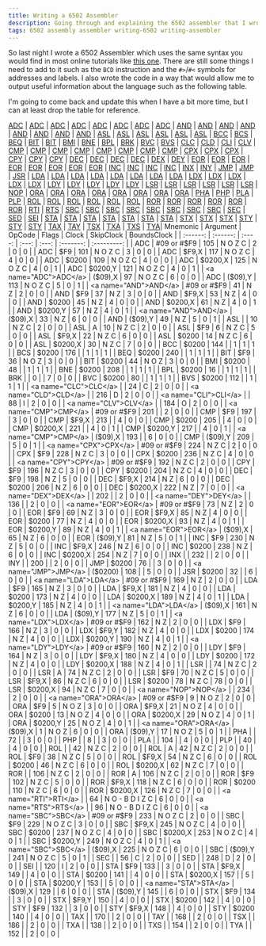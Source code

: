```yaml
---
title: Writing a 6502 Assembler
description: Going through and explaining the 6502 assembler that I wrote.
tags: 6502 assembly assembler writing-6502 writing-assembler
---
```


So last night I wrote a 6502 Assembler which uses the same syntax you would find in most online tutorials like [this one](https://skilldrick.github.io/easy6502/index.html). There are still some things I need to add to it such as the `BCD` instruction and the `#>`/`#<` symbols for addresses and labels. I also wrote the code in a way that would allow me to output useful information about the language such as the following table.

I'm going to come back and update this when I have a bit more time, but I can at least drop the table for reference.

[ADC](#ADC) | [ADC](#ADC) | [ADC](#ADC) | [ADC](#ADC) | [ADC](#ADC) | [ADC](#ADC) | [ADC](#ADC) | [ADC](#ADC) | [AND](#AND) | [AND](#AND) | [AND](#AND) | [AND](#AND) | [AND](#AND) | [AND](#AND) | [AND](#AND) | [AND](#AND) | [ASL](#ASL) | [ASL](#ASL) | [ASL](#ASL) | [ASL](#ASL) | [ASL](#ASL) | [ASL](#ASL) | [BCC](#BCC) | [BCS](#BCS) | [BEQ](#BEQ) | [BIT](#BIT) | [BIT](#BIT) | [BMI](#BMI) | [BNE](#BNE) | [BPL](#BPL) | [BRK](#BRK) | [BVC](#BVC) | [BVS](#BVS) | [CLC](#CLC) | [CLD](#CLD) | [CLI](#CLI) | [CLV](#CLV) | [CMP](#CMP) | [CMP](#CMP) | [CMP](#CMP) | [CMP](#CMP) | [CMP](#CMP) | [CMP](#CMP) | [CMP](#CMP) | [CMP](#CMP) | [CPX](#CPX) | [CPX](#CPX) | [CPX](#CPX) | [CPY](#CPY) | [CPY](#CPY) | [CPY](#CPY) | [DEC](#DEC) | [DEC](#DEC) | [DEC](#DEC) | [DEC](#DEC) | [DEX](#DEX) | [DEY](#DEY) | [EOR](#EOR) | [EOR](#EOR) | [EOR](#EOR) | [EOR](#EOR) | [EOR](#EOR) | [EOR](#EOR) | [EOR](#EOR) | [EOR](#EOR) | [INC](#INC) | [INC](#INC) | [INC](#INC) | [INC](#INC) | [INX](#INX) | [INY](#INY) | [JMP](#JMP) | [JMP](#JMP) | [JSR](#JSR) | [LDA](#LDA) | [LDA](#LDA) | [LDA](#LDA) | [LDA](#LDA) | [LDA](#LDA) | [LDA](#LDA) | [LDA](#LDA) | [LDA](#LDA) | [LDX](#LDX) | [LDX](#LDX) | [LDX](#LDX) | [LDX](#LDX) | [LDX](#LDX) | [LDY](#LDY) | [LDY](#LDY) | [LDY](#LDY) | [LDY](#LDY) | [LDY](#LDY) | [LSR](#LSR) | [LSR](#LSR) | [LSR](#LSR) | [LSR](#LSR) | [LSR](#LSR) | [LSR](#LSR) | [NOP](#NOP) | [ORA](#ORA) | [ORA](#ORA) | [ORA](#ORA) | [ORA](#ORA) | [ORA](#ORA) | [ORA](#ORA) | [ORA](#ORA) | [ORA](#ORA) | [PHA](#PHA) | [PHP](#PHP) | [PLA](#PLA) | [PLP](#PLP) | [ROL](#ROL) | [ROL](#ROL) | [ROL](#ROL) | [ROL](#ROL) | [ROL](#ROL) | [ROL](#ROL) | [ROR](#ROR) | [ROR](#ROR) | [ROR](#ROR) | [ROR](#ROR) | [ROR](#ROR) | [ROR](#ROR) | [RTI](#RTI) | [RTS](#RTS) | [SBC](#SBC) | [SBC](#SBC) | [SBC](#SBC) | [SBC](#SBC) | [SBC](#SBC) | [SBC](#SBC) | [SBC](#SBC) | [SBC](#SBC) | [SEC](#SEC) | [SED](#SED) | [SEI](#SEI) | [STA](#STA) | [STA](#STA) | [STA](#STA) | [STA](#STA) | [STA](#STA) | [STA](#STA) | [STA](#STA) | [STX](#STX) | [STX](#STX) | [STX](#STX) | [STY](#STY) | [STY](#STY) | [STY](#STY) | [TAX](#TAX) | [TAY](#TAY) | [TSX](#TSX) | [TXA](#TXA) | [TXS](#TXS) | [TYA](#TYA)| Mnemonic | Argument | OpCode | Flags | Clock | SkipClock | BoundsClock |
| :------: | :------: | :----: | :---: | :---: | :-------: | :---------: |
| <a name="ADC">ADC</a> | #09 or #$F9 | 105 | N O Z C | 2 | 0 | 0 |
| <a name="ADC">ADC</a> | $F9 | 101 | N O Z C | 3 | 0 | 0 |
| <a name="ADC">ADC</a> | $F9,X | 117 | N O Z C | 4 | 0 | 0 |
| <a name="ADC">ADC</a> | $0200 | 109 | N O Z C | 4 | 0 | 0 |
| <a name="ADC">ADC</a> | $0200,X | 125 | N O Z C | 4 | 0 | 1 |
| <a name="ADC">ADC</a> | $0200,Y | 121 | N O Z C | 4 | 0 | 1 |
| <a name="ADC">ADC</a> | ($09),X | 97 | N O Z C | 6 | 0 | 0 |
| <a name="ADC">ADC</a> | ($09),Y | 113 | N O Z C | 5 | 0 | 1 |
| <a name="AND">AND</a> | #09 or #$F9 | 41 | N Z | 2 | 0 | 0 |
| <a name="AND">AND</a> | $F9 | 37 | N Z | 3 | 0 | 0 |
| <a name="AND">AND</a> | $F9,X | 53 | N Z | 4 | 0 | 0 |
| <a name="AND">AND</a> | $0200 | 45 | N Z | 4 | 0 | 0 |
| <a name="AND">AND</a> | $0200,X | 61 | N Z | 4 | 0 | 1 |
| <a name="AND">AND</a> | $0200,Y | 57 | N Z | 4 | 0 | 1 |
| <a name="AND">AND</a> | ($09),X | 33 | N Z | 6 | 0 | 0 |
| <a name="AND">AND</a> | ($09),Y | 49 | N Z | 5 | 0 | 1 |
| <a name="ASL">ASL</a> |   | 10 | N Z C | 2 | 0 | 0 |
| <a name="ASL">ASL</a> | A | 10 | N Z C | 2 | 0 | 0 |
| <a name="ASL">ASL</a> | $F9 | 6 | N Z C | 5 | 0 | 0 |
| <a name="ASL">ASL</a> | $F9,X | 22 | N Z C | 6 | 0 | 0 |
| <a name="ASL">ASL</a> | $0200 | 14 | N Z C | 6 | 0 | 0 |
| <a name="ASL">ASL</a> | $0200,X | 30 | N Z C | 7 | 0 | 0 |
| <a name="BCC">BCC</a> | $0200 | 144 |  | 1 | 1 | 1 |
| <a name="BCS">BCS</a> | $0200 | 176 |  | 1 | 1 | 1 |
| <a name="BEQ">BEQ</a> | $0200 | 240 |  | 1 | 1 | 1 |
| <a name="BIT">BIT</a> | $F9 | 36 | N O Z | 3 | 0 | 0 |
| <a name="BIT">BIT</a> | $0200 | 44 | N O Z | 3 | 0 | 0 |
| <a name="BMI">BMI</a> | $0200 | 48 |  | 1 | 1 | 1 |
| <a name="BNE">BNE</a> | $0200 | 208 |  | 1 | 1 | 1 |
| <a name="BPL">BPL</a> | $0200 | 16 |  | 1 | 1 | 1 |
| <a name="BRK">BRK</a> |   | 0 |  | 7 | 0 | 0 |
| <a name="BVC">BVC</a> | $0200 | 80 |  | 1 | 1 | 1 |
| <a name="BVS">BVS</a> | $0200 | 112 |  | 1 | 1 | 1 |
| <a name="CLC">CLC</a> |   | 24 | C | 2 | 0 | 0 |
| <a name="CLD">CLD</a> |   | 216 | D | 2 | 0 | 0 |
| <a name="CLI">CLI</a> |   | 88 | I | 2 | 0 | 0 |
| <a name="CLV">CLV</a> |   | 184 | O | 2 | 0 | 0 |
| <a name="CMP">CMP</a> | #09 or #$F9 | 201 |  | 2 | 0 | 0 |
| <a name="CMP">CMP</a> | $F9 | 197 |  | 3 | 0 | 0 |
| <a name="CMP">CMP</a> | $F9,X | 213 |  | 4 | 0 | 0 |
| <a name="CMP">CMP</a> | $0200 | 205 |  | 4 | 0 | 0 |
| <a name="CMP">CMP</a> | $0200,X | 221 |  | 4 | 0 | 1 |
| <a name="CMP">CMP</a> | $0200,Y | 217 |  | 4 | 0 | 1 |
| <a name="CMP">CMP</a> | ($09),X | 193 |  | 6 | 0 | 0 |
| <a name="CMP">CMP</a> | ($09),Y | 209 |  | 5 | 0 | 1 |
| <a name="CPX">CPX</a> | #09 or #$F9 | 224 | N Z C | 2 | 0 | 0 |
| <a name="CPX">CPX</a> | $F9 | 228 | N Z C | 3 | 0 | 0 |
| <a name="CPX">CPX</a> | $0200 | 236 | N Z C | 4 | 0 | 0 |
| <a name="CPY">CPY</a> | #09 or #$F9 | 192 | N Z C | 2 | 0 | 0 |
| <a name="CPY">CPY</a> | $F9 | 196 | N Z C | 3 | 0 | 0 |
| <a name="CPY">CPY</a> | $0200 | 204 | N Z C | 4 | 0 | 0 |
| <a name="DEC">DEC</a> | $F9 | 198 | N Z | 5 | 0 | 0 |
| <a name="DEC">DEC</a> | $F9,X | 214 | N Z | 6 | 0 | 0 |
| <a name="DEC">DEC</a> | $0200 | 206 | N Z | 6 | 0 | 0 |
| <a name="DEC">DEC</a> | $0200,X | 222 | N Z | 7 | 0 | 0 |
| <a name="DEX">DEX</a> |   | 202 |  | 2 | 0 | 0 |
| <a name="DEY">DEY</a> |   | 136 |  | 2 | 0 | 0 |
| <a name="EOR">EOR</a> | #09 or #$F9 | 73 | N Z | 2 | 0 | 0 |
| <a name="EOR">EOR</a> | $F9 | 69 | N Z | 3 | 0 | 0 |
| <a name="EOR">EOR</a> | $F9,X | 85 | N Z | 4 | 0 | 0 |
| <a name="EOR">EOR</a> | $0200 | 77 | N Z | 4 | 0 | 0 |
| <a name="EOR">EOR</a> | $0200,X | 93 | N Z | 4 | 0 | 1 |
| <a name="EOR">EOR</a> | $0200,Y | 89 | N Z | 4 | 0 | 1 |
| <a name="EOR">EOR</a> | ($09),X | 65 | N Z | 6 | 0 | 0 |
| <a name="EOR">EOR</a> | ($09),Y | 81 | N Z | 5 | 0 | 1 |
| <a name="INC">INC</a> | $F9 | 230 | N Z | 5 | 0 | 0 |
| <a name="INC">INC</a> | $F9,X | 246 | N Z | 6 | 0 | 0 |
| <a name="INC">INC</a> | $0200 | 238 | N Z | 6 | 0 | 0 |
| <a name="INC">INC</a> | $0200,X | 254 | N Z | 7 | 0 | 0 |
| <a name="INX">INX</a> |   | 232 |  | 2 | 0 | 0 |
| <a name="INY">INY</a> |   | 200 |  | 2 | 0 | 0 |
| <a name="JMP">JMP</a> | $0200 | 76 |  | 3 | 0 | 0 |
| <a name="JMP">JMP</a> | ($0200) | 108 |  | 5 | 0 | 0 |
| <a name="JSR">JSR</a> | $0200 | 32 |  | 6 | 0 | 0 |
| <a name="LDA">LDA</a> | #09 or #$F9 | 169 | N Z | 2 | 0 | 0 |
| <a name="LDA">LDA</a> | $F9 | 165 | N Z | 3 | 0 | 0 |
| <a name="LDA">LDA</a> | $F9,X | 181 | N Z | 4 | 0 | 0 |
| <a name="LDA">LDA</a> | $0200 | 173 | N Z | 4 | 0 | 0 |
| <a name="LDA">LDA</a> | $0200,X | 189 | N Z | 4 | 0 | 1 |
| <a name="LDA">LDA</a> | $0200,Y | 185 | N Z | 4 | 0 | 1 |
| <a name="LDA">LDA</a> | ($09),X | 161 | N Z | 6 | 0 | 0 |
| <a name="LDA">LDA</a> | ($09),Y | 177 | N Z | 5 | 0 | 1 |
| <a name="LDX">LDX</a> | #09 or #$F9 | 162 | N Z | 2 | 0 | 0 |
| <a name="LDX">LDX</a> | $F9 | 166 | N Z | 3 | 0 | 0 |
| <a name="LDX">LDX</a> | $F9,Y | 182 | N Z | 4 | 0 | 0 |
| <a name="LDX">LDX</a> | $0200 | 174 | N Z | 4 | 0 | 0 |
| <a name="LDX">LDX</a> | $0200,Y | 190 | N Z | 4 | 0 | 1 |
| <a name="LDY">LDY</a> | #09 or #$F9 | 160 | N Z | 2 | 0 | 0 |
| <a name="LDY">LDY</a> | $F9 | 164 | N Z | 3 | 0 | 0 |
| <a name="LDY">LDY</a> | $F9,X | 180 | N Z | 4 | 0 | 0 |
| <a name="LDY">LDY</a> | $0200 | 172 | N Z | 4 | 0 | 0 |
| <a name="LDY">LDY</a> | $0200,X | 188 | N Z | 4 | 0 | 1 |
| <a name="LSR">LSR</a> |   | 74 | N Z C | 2 | 0 | 0 |
| <a name="LSR">LSR</a> | A | 74 | N Z C | 2 | 0 | 0 |
| <a name="LSR">LSR</a> | $F9 | 70 | N Z C | 5 | 0 | 0 |
| <a name="LSR">LSR</a> | $F9,X | 86 | N Z C | 6 | 0 | 0 |
| <a name="LSR">LSR</a> | $0200 | 78 | N Z C | 78 | 0 | 0 |
| <a name="LSR">LSR</a> | $0200,X | 94 | N Z C | 7 | 0 | 0 |
| <a name="NOP">NOP</a> |   | 234 |  | 2 | 0 | 0 |
| <a name="ORA">ORA</a> | #09 or #$F9 | 9 | N O Z | 2 | 0 | 0 |
| <a name="ORA">ORA</a> | $F9 | 5 | N O Z | 3 | 0 | 0 |
| <a name="ORA">ORA</a> | $F9,X | 21 | N O Z | 4 | 0 | 0 |
| <a name="ORA">ORA</a> | $0200 | 13 | N O Z | 4 | 0 | 0 |
| <a name="ORA">ORA</a> | $0200,X | 29 | N O Z | 4 | 0 | 1 |
| <a name="ORA">ORA</a> | $0200,Y | 25 | N O Z | 4 | 0 | 1 |
| <a name="ORA">ORA</a> | ($09),X | 1 | N O Z | 6 | 0 | 0 |
| <a name="ORA">ORA</a> | ($09),Y | 17 | N O Z | 5 | 0 | 1 |
| <a name="PHA">PHA</a> |   | 72 |  | 3 | 0 | 0 |
| <a name="PHP">PHP</a> |   | 8 |  | 3 | 0 | 0 |
| <a name="PLA">PLA</a> |   | 104 |  | 4 | 0 | 0 |
| <a name="PLP">PLP</a> |   | 40 |  | 4 | 0 | 0 |
| <a name="ROL">ROL</a> |   | 42 | N Z C | 2 | 0 | 0 |
| <a name="ROL">ROL</a> | A | 42 | N Z C | 2 | 0 | 0 |
| <a name="ROL">ROL</a> | $F9 | 38 | N Z C | 5 | 0 | 0 |
| <a name="ROL">ROL</a> | $F9,X | 54 | N Z C | 6 | 0 | 0 |
| <a name="ROL">ROL</a> | $0200 | 46 | N Z C | 6 | 0 | 0 |
| <a name="ROL">ROL</a> | $0200,X | 62 | N Z C | 7 | 0 | 0 |
| <a name="ROR">ROR</a> |   | 106 | N Z C | 2 | 0 | 0 |
| <a name="ROR">ROR</a> | A | 106 | N Z C | 2 | 0 | 0 |
| <a name="ROR">ROR</a> | $F9 | 102 | N Z C | 5 | 0 | 0 |
| <a name="ROR">ROR</a> | $F9,X | 118 | N Z C | 6 | 0 | 0 |
| <a name="ROR">ROR</a> | $0200 | 110 | N Z C | 6 | 0 | 0 |
| <a name="ROR">ROR</a> | $0200,X | 126 | N Z C | 7 | 0 | 0 |
| <a name="RTI">RTI</a> |   | 64 | N O - B D I Z C | 6 | 0 | 0 |
| <a name="RTS">RTS</a> |   | 96 | N O - B D I Z C | 6 | 0 | 0 |
| <a name="SBC">SBC</a> | #09 or #$F9 | 233 | N O Z C | 2 | 0 | 0 |
| <a name="SBC">SBC</a> | $F9 | 229 | N O Z C | 3 | 0 | 0 |
| <a name="SBC">SBC</a> | $F9,X | 245 | N O Z C | 4 | 0 | 0 |
| <a name="SBC">SBC</a> | $0200 | 237 | N O Z C | 4 | 0 | 0 |
| <a name="SBC">SBC</a> | $0200,X | 253 | N O Z C | 4 | 0 | 1 |
| <a name="SBC">SBC</a> | $0200,Y | 249 | N O Z C | 4 | 0 | 1 |
| <a name="SBC">SBC</a> | ($09),X | 225 | N O Z C | 6 | 0 | 0 |
| <a name="SBC">SBC</a> | ($09),Y | 241 | N O Z C | 5 | 0 | 1 |
| <a name="SEC">SEC</a> |   | 56 | C | 2 | 0 | 0 |
| <a name="SED">SED</a> |   | 248 | D | 2 | 0 | 0 |
| <a name="SEI">SEI</a> |   | 120 | I | 2 | 0 | 0 |
| <a name="STA">STA</a> | $F9 | 133 |  | 3 | 0 | 0 |
| <a name="STA">STA</a> | $F9,X | 149 |  | 4 | 0 | 0 |
| <a name="STA">STA</a> | $0200 | 141 |  | 4 | 0 | 0 |
| <a name="STA">STA</a> | $0200,X | 157 |  | 5 | 0 | 0 |
| <a name="STA">STA</a> | $0200,Y | 153 |  | 5 | 0 | 0 |
| <a name="STA">STA</a> | ($09),X | 129 |  | 6 | 0 | 0 |
| <a name="STA">STA</a> | ($09),Y | 145 |  | 6 | 0 | 0 |
| <a name="STX">STX</a> | $F9 | 134 |  | 3 | 0 | 0 |
| <a name="STX">STX</a> | $F9,Y | 150 |  | 4 | 0 | 0 |
| <a name="STX">STX</a> | $0200 | 142 |  | 4 | 0 | 0 |
| <a name="STY">STY</a> | $F9 | 132 |  | 3 | 0 | 0 |
| <a name="STY">STY</a> | $F9,X | 148 |  | 4 | 0 | 0 |
| <a name="STY">STY</a> | $0200 | 140 |  | 4 | 0 | 0 |
| <a name="TAX">TAX</a> |   | 170 |  | 2 | 0 | 0 |
| <a name="TAY">TAY</a> |   | 168 |  | 2 | 0 | 0 |
| <a name="TSX">TSX</a> |   | 186 |  | 2 | 0 | 0 |
| <a name="TXA">TXA</a> |   | 138 |  | 2 | 0 | 0 |
| <a name="TXS">TXS</a> |   | 154 |  | 2 | 0 | 0 |
| <a name="TYA">TYA</a> |   | 152 |  | 2 | 0 | 0 |
